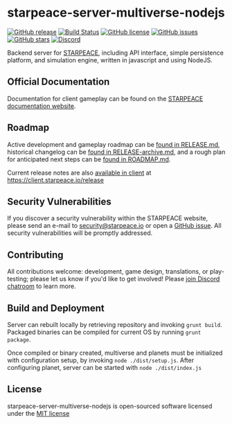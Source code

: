 
# starpeace-server-multiverse-nodejs

[![GitHub release](https://img.shields.io/github/release/starpeace-project/starpeace-server-multiverse-nodejs.svg)](https://github.com/starpeace-project/starpeace-server-multiverse-nodejs/releases/)
[![Build Status](https://travis-ci.org/starpeace-project/starpeace-server-multiverse-nodejs.svg)](https://travis-ci.org/starpeace-project/starpeace-server-multiverse-nodejs)
[![GitHub license](https://img.shields.io/github/license/starpeace-project/starpeace-server-multiverse-nodejs.svg)](https://github.com/starpeace-project/starpeace-server-multiverse-nodejs/blob/master/LICENSE)
[![GitHub issues](https://img.shields.io/github/issues/starpeace-project/starpeace-server-multiverse-nodejs.svg)](https://github.com/starpeace-project/starpeace-server-multiverse-nodejs/issues)
[![GitHub stars](https://img.shields.io/github/stars/starpeace-project/starpeace-server-multiverse-nodejs.svg)](https://github.com/starpeace-project/starpeace-server-multiverse-nodejs/stargazers)
[![Discord](https://img.shields.io/discord/449310464321650703.svg?logo=discord)](https://discord.gg/TF9Bmsj)

Backend server for [STARPEACE](https://www.starpeace.io), including API interface, simple persistence platform, and simulation engine, written in javascript and using NodeJS.

## Official Documentation

Documentation for client gameplay can be found on the [STARPEACE documentation website](https://docs.starpeace.io).

## Roadmap

Active development and gameplay roadmap can be [found in RELEASE.md](./RELEASE.md), historical changelog can be [found in RELEASE-archive.md](./RELEASE-archive.md), and a rough plan for anticipated next steps can be [found in ROADMAP.md](./ROADMAP.md).

Current release notes are also [available in client](https://client.starpeace.io/release) at https://client.starpeace.io/release

## Security Vulnerabilities

If you discover a security vulnerability within the STARPEACE website, please send an e-mail to security@starpeace.io or open a [GitHub issue](https://github.com/starpeace-project/starpeace-server-multiverse-nodejs/issues). All security vulnerabilities will be promptly addressed.

## Contributing

All contributions welcome: development, game design, translations, or play-testing; please let us know if you'd like to get involved! Please [join Discord chatroom](https://discord.gg/TF9Bmsj) to learn more.

## Build and Deployment

Server can rebuilt locally by retrieving repository and invoking ```grunt build```. Packaged binaries can be compiled for current OS by running ```grunt package```.

Once compiled or binary created, multiverse and planets must be initialized with configuration setup, by invoking ```node ./dist/setup.js```. After configuring planet, server can be started with ```node ./dist/index.js```

## License

starpeace-server-multiverse-nodejs is open-sourced software licensed under the [MIT license](http://opensource.org/licenses/MIT)
